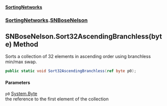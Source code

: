 #### [SortingNetworks](index.md 'index')
### [SortingNetworks](SortingNetworks.md 'SortingNetworks').[SNBoseNelson](SortingNetworks_SNBoseNelson.md 'SortingNetworks.SNBoseNelson')
## SNBoseNelson.Sort32AscendingBranchless(byte) Method
Sorts a collection of 32 elements in ascending order using branchless min/max swap.  
```csharp
public static void Sort32AscendingBranchless(ref byte p0);
```
#### Parameters
<a name='SortingNetworks_SNBoseNelson_Sort32AscendingBranchless(byte)_p0'></a>
`p0` [System.Byte](https://docs.microsoft.com/en-us/dotnet/api/System.Byte 'System.Byte')  
the reference to the first element of the collection
  
